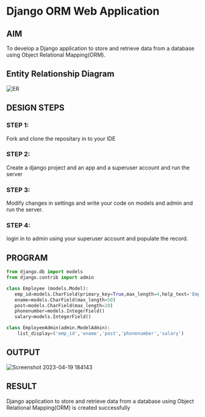 # Django ORM Web Application

## AIM
To develop a Django application to store and retrieve data from a database using Object Relational Mapping(ORM).

## Entity Relationship Diagram

![ER](https://user-images.githubusercontent.com/127846320/233087372-aa7ee57a-ce7c-4d41-b4e3-c051c894dc03.png)


## DESIGN STEPS

### STEP 1:
Fork and clone the repositary in to your IDE

### STEP 2:
Create a django project and an app and a superuser account and run the server

### STEP 3:
Modify changes in settings and write your code on models and admin and run the server.

### STEP 4:
login in to admin using your superuser account and populate the record.

## PROGRAM

```python
from django.db import models
from django.contrib import admin

class Employee (models.Model):
   emp_id=models.CharField(primary_key=True,max_length=4,help_text='Employee ID')
   ename=models.CharField(max_length=50)
   post=models.CharField(max_length=20)
   phonenumber=models.IntegerField()
   salary=models.IntegerField()

class EmployeeAdmin(admin.ModelAdmin):
    list_display=('emp_id','ename','post','phonenumber','salary')
```

## OUTPUT
![Screenshot 2023-04-19 184143](https://user-images.githubusercontent.com/127846320/233085347-719901ce-206a-49bd-a99a-a0fd71beaf3d.png)



## RESULT
Django application to store and retrieve data from a database using Object Relational Mapping(ORM) is created successfully
